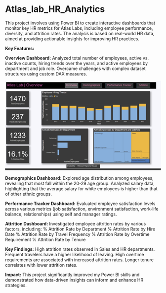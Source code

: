 # Atlas_lab_HR_Analytics
This project involves using Power BI to create interactive dashboards that monitor key HR metrics for Atlas Labs, including employee performance, diversity, and attrition rates. The analysis is based on real-world HR data, aimed at providing actionable insights for improving HR practices.

**Key Features:**

**Overview Dashboard:**
Analyzed total number of employees, active vs. inactive counts, hiring trends over the years, and active employees by department and job role.
Overcame challenges with complex dataset structures using custom DAX measures.

![Overview Dashboard](https://github.com/Rohesen/Atlas_lab_HR_Analytics/blob/main/Screenshot%202024-10-07%20212652.png)

**Demographics Dashboard:**
Explored age distribution among employees, revealing that most fall within the 20-29 age group.
Analyzed salary data, highlighting that the average salary for white employees is higher than that of other ethnic groups.

**Performance Tracker Dashboard:**
Evaluated employee satisfaction levels across various metrics (job satisfaction, environment satisfaction, work-life balance, relationships) using self and manager ratings.

**Attrition Dashboard:**
Investigated employee attrition rates by various factors, including:
% Attrition Rate by Department
% Attrition Rate by Hire Date
% Attrition Rate by Travel Frequency
% Attrition Rate by Overtime Requirement
% Attrition Rate by Tenure

**Key Findings:**
High attrition rates observed in Sales and HR departments.
Frequent travelers have a higher likelihood of leaving.
High overtime requirements are associated with increased attrition rates.
Longer tenure correlates with lower attrition rates.

**Impact:**
This project significantly improved my Power BI skills and demonstrated how data-driven insights can inform and enhance HR strategies.
